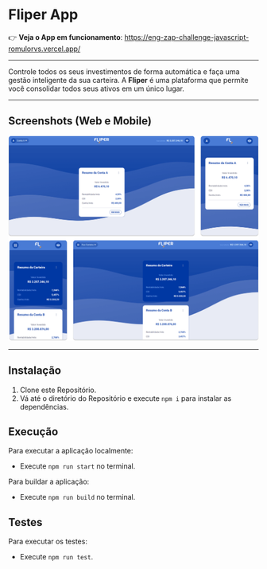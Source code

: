 # Fliper App

👉 **Veja o App em funcionamento**: https://eng-zap-challenge-javascript-romulorvs.vercel.app/

---

Controle todos os seus investimentos de forma automática e faça uma gestão inteligente da sua carteira. A **Fliper** é uma plataforma que permite você consolidar todos seus ativos em um único lugar.

---

## Screenshots (Web e Mobile)

![Fliper App](.github/fliper.png)

---

## Instalação

1. Clone este Repositório.
2. Vá até o diretório do Repositório e execute ``npm i`` para instalar as dependências.

## Execução

Para executar a aplicação localmente:
- Execute ``npm run start`` no terminal.

Para buildar a aplicação:
- Execute ``npm run build`` no terminal.

## Testes

Para executar os testes:
- Execute ``npm run test``.